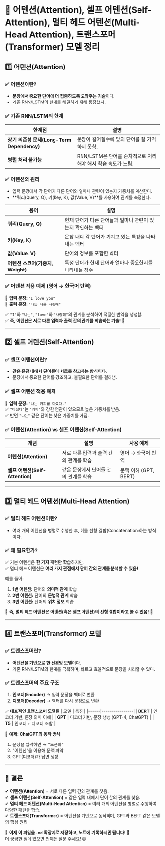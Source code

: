 # 📌 어텐션(Attention), 셀프 어텐션(Self-Attention), 멀티 헤드 어텐션(Multi-Head Attention), 트랜스포머(Transformer) 모델 정리

## **1️⃣ 어텐션(Attention)**
### ✅ 어텐션이란?
- **문장에서 중요한 단어에 더 집중하도록 도와주는 기술**이다.
- 기존 RNN/LSTM의 한계를 해결하기 위해 등장했다.

### ✅ 기존 RNN/LSTM의 한계
| 한계점 | 설명 |
|--------|------|
| **장기 의존성 문제(Long-Term Dependency)** | 문장이 길어질수록 앞의 단어를 잘 기억하지 못함. |
| **병렬 처리 불가능** | RNN/LSTM은 단어를 순차적으로 처리해야 해서 학습 속도가 느림. |

### ✅ 어텐션의 원리
- 입력 문장에서 각 단어가 다른 단어와 얼마나 관련이 있는지 가중치를 계산한다.
- **쿼리(Query, Q), 키(Key, K), 값(Value, V)**를 사용하여 관계를 측정한다.

| 용어 | 설명 |
|------|------|
| **쿼리(Query, Q)** | 현재 단어가 다른 단어들과 얼마나 관련이 있는지 확인하는 벡터 |
| **키(Key, K)** | 문장 내의 각 단어가 가지고 있는 특징을 나타내는 벡터 |
| **값(Value, V)** | 단어의 정보를 포함한 벡터 |
| **어텐션 스코어(가중치, Weight)** | 특정 단어가 현재 단어와 얼마나 중요한지를 나타내는 점수 |

### ✅ 어텐션 적용 예제 (영어 → 한국어 번역)
📌 **입력 문장:** `"I love you"`  
📌 **출력 문장:** `"나는 너를 사랑해"`

✅ `"I"`와 `"나는"`, `"love"`와 `"사랑해"`의 관계를 분석하여 적절한 번역을 생성함.  
✅ **즉, 어텐션은 서로 다른 입력과 출력 간의 관계를 학습하는 기술!** 🚀

---

## **2️⃣ 셀프 어텐션(Self-Attention)**
### ✅ 셀프 어텐션이란?
- **같은 문장 내에서 단어들이 서로를 참고하는 방식이다.**
- 문장에서 중요한 단어를 강조하고, 불필요한 단어를 걸러냄.

### ✅ 셀프 어텐션 적용 예제
📌 **입력 문장:** `"나는 커피를 마셨다."`  
✅ `"마셨다"`는 `"커피"`와 강한 연관이 있으므로 높은 가중치를 받음.  
✅ 반면 `"나는"` 같은 단어는 낮은 가중치를 가짐.  

### ✅ 어텐션(Attention) vs 셀프 어텐션(Self-Attention)
| 개념 | 설명 | 사용 예제 |
|------|------|----------|
| **어텐션(Attention)** | 서로 다른 입력과 출력 간의 관계를 학습 | 영어 → 한국어 번역 |
| **셀프 어텐션(Self-Attention)** | 같은 문장에서 단어들 간의 관계를 학습 | 문맥 이해 (GPT, BERT) |

---

## **3️⃣ 멀티 헤드 어텐션(Multi-Head Attention)**
### ✅ 멀티 헤드 어텐션이란?
- 여러 개의 어텐션을 병렬로 수행한 후, 이를 선형 결합(Concatenation)하는 방식이다.

### ✅ 왜 필요한가?
✅ 기본 어텐션은 **한 가지 패턴만 학습**하지만,  
✅ 멀티 헤드 어텐션은 **여러 가지 관점에서 단어 간의 관계를 분석할 수 있음!**

예를 들어:
1. **1번 어텐션:** 단어의 **의미적 관계** 학습
2. **2번 어텐션:** 단어의 **문법적 관계** 학습
3. **3번 어텐션:** 단어의 **위치 정보** 학습

📌 **즉, 멀티 헤드 어텐션은 어텐션(혹은 셀프 어텐션)의 선형 결합이라고 볼 수 있음!** 🚀  

---

## **4️⃣ 트랜스포머(Transformer) 모델**
### ✅ 트랜스포머란?
- **어텐션을 기반으로 한 신경망 모델**이다.
- 기존 RNN/LSTM의 한계를 극복하며, 빠르고 효율적으로 문장을 처리할 수 있다.

### ✅ 트랜스포머의 주요 구조
1. **인코더(Encoder)** → 입력 문장을 벡터로 변환  
2. **디코더(Decoder)** → 벡터를 다시 문장으로 변환  

✅ **대표적인 트랜스포머 모델들**
| 모델 | 특징 |
|------|----------------|
| **BERT** | 인코더 기반, 문장 의미 이해 |
| **GPT** | 디코더 기반, 문장 생성 (GPT-4, ChatGPT) |
| **T5** | 인코더 + 디코더 조합 |

📌 **예제: ChatGPT의 동작 방식**
1. 문장을 입력하면 → "토큰화"
2. "어텐션"을 이용해 문맥 파악
3. GPT(디코더)가 답변 생성

---

## **🚀 결론**
✔ **어텐션(Attention)** = 서로 다른 입력 간의 관계를 찾음.  
✔ **셀프 어텐션(Self-Attention)** = 같은 입력 내에서 단어 간의 관계를 찾음.  
✔ **멀티 헤드 어텐션(Multi-Head Attention)** = 여러 개의 어텐션을 병렬로 수행하여 다양한 패턴을 학습.  
✔ **트랜스포머(Transformer)** = 어텐션을 기반으로 동작하며, GPT와 BERT 같은 모델의 핵심 원리.  

📌 **이제 이 파일을 `.md` 확장자로 저장하고, 노트에 기록하시면 됩니다!** 🚀  
더 궁금한 점이 있으면 언제든 질문 주세요! 😊
